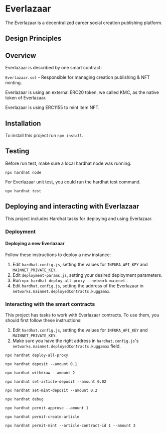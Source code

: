 # Everlazaar

The Everlazaar is a decentralized career social creation publishing platform.

## Design Principles

## Overview

Everlazaar is described by one smart contract:

`Everlazaar.sol` - Responsible for managing creation publishing & NFT minting.

Everlazaar is using an external ERC20 token, we called KMC, as the native token of Everlazaar.

Everlazaar is using ERC1155 to mint item NFT.

## Installation

To install this project run `npm install`.

## Testing

Before run test, make sure a local hardhat node was running.

```
npx hardhat node
```

For Everlazaar unit test, you could run the hardhat test command.

```
npx hardhat test
```

## Deploying and interacting with Everlazaar

This project includes Hardhat tasks for deploying and using Everlazaar.

### Deployment

#### Deploying a new Everlazaar

Follow these instructions to deploy a new instance:

1. Edit `hardhat.config.js`, setting the values for `INFURA_API_KEY` and `MAINNET_PRIVATE_KEY`.
2. Edit `deployment-params.js`, setting your desired deployment parameters.
3. Run `npx hardhat deploy-all-proxy --network mainnet` .
4. Edit `hardhat.config.js`, setting the address of the Everlazaar in `networks.mainnet.deployedContracts.kuggamax`.

### Interacting with the smart contracts

This project has tasks to work with Everlazaar contracts. To use them, you should first follow these instructions:

1. Edit `hardhat.config.js`, setting the values for `INFURA_API_KEY` and `MAINNET_PRIVATE_KEY`.
2. Make sure you have the right address in `hardhat.config.js`'s `networks.mainnet.deployedContracts.kuggamax` field.

```
npx hardhat deploy-all-proxy

npx hardhat deposit --amount 0.1

npx hardhat withdraw --amount 2

npx hardhat set-article-deposit --amount 0.02

npx hardhat set-mint-deposit --amount 0.2

npx hardhat debug

npx hardhat permit-approve --amount 1

npx hardhat permit-create-article
 
npx hardhat permit-mint --article-contract-id 1 --amount 3
```

